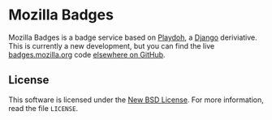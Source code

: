 # Mozilla Badges

Mozilla Badges is a badge service based on [Playdoh][playdoh], a [Django][django ] deriviative. This is currently a new development, but you can find the live [badges.mozilla.org][bmo] code [elsewhere on GitHub][gh-bmo].

[django]: http://www.djangoproject.com/
[playdoh]: https://github.com/mozilla/playdoh
[bmo]: https://badges.mozilla.org
[gh-bmo]: https://github.com/mozilla/badges.mozilla.org


License
-------
This software is licensed under the [New BSD License][BSD]. For more
information, read the file ``LICENSE``.

[BSD]: http://creativecommons.org/licenses/BSD/

